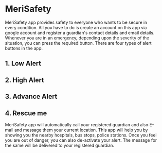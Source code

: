 # MeriSafety
MeriSafety app provides safety to everyone who wants to be secure in every condition. All you have to do is create an account on this app via google account and register a guardian's contact details and email details.
Whenever you are in an emergency, depending upon the severity of the situation, you can press the required button.
There are four types of alert buttons in the app.
## 1. Low Alert
## 2. High Alert
## 3. Advance Alert
## 4. Rescue me
MeriSafety app will automatically call your registered guardian and also E-mail and message them your current location.
This app will help you by showing you the nearby hospitals, bus stops, police stations. Once you feel you are out of danger, you can also de-activate your alert. The message for the same will be delivered to your registered guardian.
